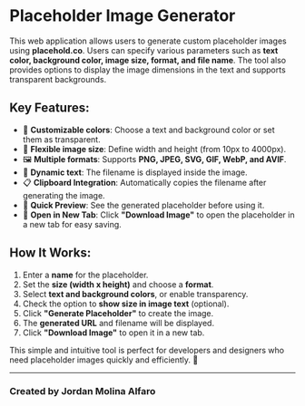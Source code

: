 # **Placeholder Image Generator**  
This web application allows users to generate custom placeholder images using **placehold.co**. Users can specify various parameters such as **text color, background color, image size, format, and file name**. The tool also provides options to display the image dimensions in the text and supports transparent backgrounds.

## **Key Features:**
- 🎨 **Customizable colors**: Choose a text and background color or set them as transparent.
- 📏 **Flexible image size**: Define width and height (from 10px to 4000px).
- 🖼️ **Multiple formats**: Supports **PNG, JPEG, SVG, GIF, WebP, and AVIF**.
- 📝 **Dynamic text**: The filename is displayed inside the image.
- 📋 **Clipboard Integration**: Automatically copies the filename after generating the image.
- 👀 **Quick Preview**: See the generated placeholder before using it.
- 🔗 **Open in New Tab**: Click **"Download Image"** to open the placeholder in a new tab for easy saving.

## **How It Works:**
1. Enter a **name** for the placeholder.
2. Set the **size (width x height)** and choose a **format**.
3. Select **text and background colors**, or enable transparency.
4. Check the option to **show size in image text** (optional).
5. Click **"Generate Placeholder"** to create the image.
6. The **generated URL** and filename will be displayed.
7. Click **"Download Image"** to open it in a new tab.

This simple and intuitive tool is perfect for developers and designers who need placeholder images quickly and efficiently. 🚀

---

### **Created by Jordan Molina Alfaro**  
